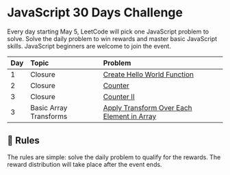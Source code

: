 
# JavaScript 30 Days Challenge

Every day starting May 5, LeetCode will pick one JavaScript problem to solve. Solve the daily problem to win rewards and master basic JavaScript skills. JavaScript beginners are welcome to join the event.

| Day | Topic	     | Problem	                |
| :-------- | :------- | :------------------------- |
| 1 | Closure | [Create Hello World Function](https://leetcode.com/problems/create-hello-world-function/?gio_link_id=QPDw0kJR) |
| 2 | Closure | [Counter](https://leetcode.com/problems/counter/?gio_link_id=xogkVqBo) | 
| 3 | Closure | [Counter II](https://leetcode.com/problems/counter-ii/?gio_link_id=xRxVYOXo) | 
| 3 | Basic Array Transforms | [Apply Transform Over Each Element in Array](https://leetcode.com/problems/apply-transform-over-each-element-in-array/?gio_link_id=noqbNOv9) | 

## 📜 Rules

The rules are simple: solve the daily problem to qualify for the rewards. The reward distribution will take place after the event ends.

